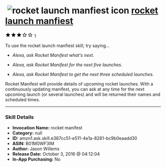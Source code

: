 # &nbsp;<img src="skill_icon" alt="rocket launch manfiest icon" width="36"> [rocket launch manfiest](http://alexa.amazon.com/#skills/amzn1.ask.skill.e387cc51-e511-4e1a-8281-bc9b0eaadd30)
![3 stars](../../images/ic_star_black_18dp_1x.png)![3 stars](../../images/ic_star_black_18dp_1x.png)![3 stars](../../images/ic_star_black_18dp_1x.png)![3 stars](../../images/ic_star_border_black_18dp_1x.png)![3 stars](../../images/ic_star_border_black_18dp_1x.png) 1

To use the rocket launch manfiest skill, try saying...

* *Alexa, ask Rocket Manifest what's next.*

* *Alexa, ask Rocket Manifest for the next five launches.*

* *Alexa, ask Rocket Manifest to get the next three scheduled launches.*

Rocket Manifest will provide details of upcoming rocket launches. With a continuously updating manifest, you can ask at any time for the next upcoming launch (or several launches) and will be returned their names and scheduled times.

***

### Skill Details

* **Invocation Name:** rocket manifest
* **Category:** null
* **ID:** amzn1.ask.skill.e387cc51-e511-4e1a-8281-bc9b0eaadd30
* **ASIN:** B01M0WF3IM
* **Author:** Jason Willems
* **Release Date:** October 3, 2016 @ 04:12:04
* **In-App Purchasing:** No
